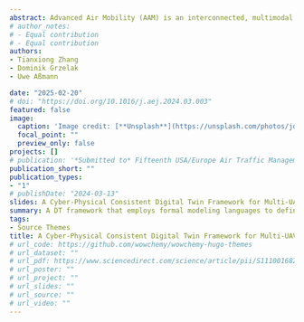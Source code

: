 ```yaml
---
abstract: Advanced Air Mobility (AAM) is an interconnected, multimodal transportation network that relies on coordinated low-altitude Unmanned Aerial Vehicle (UAV) fleets operating in dynamic environments. These fleets must execute complex tasks with adaptive behavior while maintaining formal alignment with overarching mission objectives. Digital Twin (DT) plays a crucial role in this domain by linking digital models to their physical counterparts, enabling real-time synchronization and adaptive UAV behavior. This work introduces a DT framework that employs Bigraph-based formal modeling to define and execute hierarchical, multi-dimensional mission logic in multi-UAV coordination. This framework leverages a rule-based language to manage complex system-level interactions and analyze emergent behaviors in multi-level system dynamics. Additionally, we propose a runtime consistency manager, the MAPE-K workflow, to address inconsistencies between digital models and the physical multi-UAV systems in operation. Preliminary results indicate that our DT framework facilitates adaptive formation coordination through modular AAM operations, dynamic trajectory adjustments, and collision-free navigation in complex, unpredictable environments.
# author_notes:
# - Equal contribution
# - Equal contribution
authors:
- Tianxiong Zhang
- Dominik Grzelak
- Uwe Aßmann

date: "2025-02-20"
# doi: "https://doi.org/10.1016/j.aej.2024.03.003"
featured: false
image:
  caption: 'Image credit: [**Unsplash**](https://unsplash.com/photos/jdD8gXaTZsc)'
  focal_point: ""
  preview_only: false
projects: []
# publication: '*Submitted to* Fifteenth USA/Europe Air Traffic Management Research and Development Seminar (ATM2025)'
publication_short: ""
publication_types:
- "1"
# publishDate: "2024-03-13"
slides: A Cyber-Physical Consistent Digital Twin Framework for Multi-UAV Coordination in AAM
summary: A DT framework that employs formal modeling languages to define and execute hierarchical, multi-dimensional mission logic in multi-UAV coordination.
tags:
- Source Themes
title: A Cyber-Physical Consistent Digital Twin Framework for Multi-UAV Coordination in AAM
# url_code: https://github.com/wowchemy/wowchemy-hugo-themes
# url_dataset: ""
# url_pdf: https://www.sciencedirect.com/science/article/pii/S1110016824002205
# url_poster: ""
# url_project: ""
# url_slides: ""
# url_source: ""
# url_video: ""
---
```



